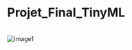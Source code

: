 # **Projet_Final_TinyML**

<br /> ![image1](https://1drv.ms/u/s!AjULGZWvb1e8h0eYd8KW10vMWOH8?e=9VzgsL)

